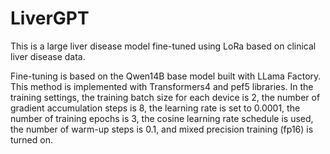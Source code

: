 # LiverGPT
This is a large liver disease model fine-tuned using LoRa based on clinical liver disease data.

Fine-tuning is based on the Qwen14B base model built with LLama Factory. 
This method is implemented with Transformers4 and pef5 libraries.
In the training settings, the training batch size for each device is 2, the number of gradient accumulation steps is 8, the learning rate is set to 0.0001, the number of training epochs is 3, the cosine learning rate schedule is used, the number of warm-up steps is 0.1, and mixed precision training (fp16) is turned on.
